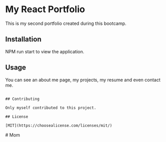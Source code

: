 # My React Portfolio

This is my second portfolio created during this bootcamp.

## Installation

NPM run start to view the application.

## Usage

You can see an about me page, my projects, my resume and even contact me.

```

## Contributing

Only myself contributed to this project.

## License

[MIT](https://choosealicense.com/licenses/mit/)
```
#   M o m  
 